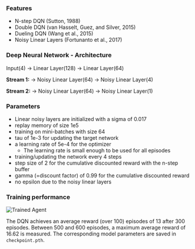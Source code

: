 
[image1]: https://raw.githubusercontent.com/meiermark13/rl-navigation/master/training_results.png "Training"



### Features
- N-step DQN (Sutton, 1988)
- Double DQN (van Hasselt, Guez, and Silver, 2015)
- Dueling DQN (Wang et al., 2015)
- Noisy Linear Layers (Fortunanto et al., 2017)

### Deep Neural Network - Architecture
Input(4) ->
Linear Layer(128) ->
Linear Layer(64)

**Stream 1:**
-> Noisy Linear Layer(64)
-> Noisy Linear Layer(4)

**Stream 2:**
-> Noisy Linear Layer(64)
-> Noisy Linear Layer(1)

### Parameters
- Linear noisy layers are initialized with a sigma of 0.017
- replay memory of size 1e5
- training on mini-batches with size 64
- tau of 1e-3 for updating the target network
- a learning rate of 5e-4 for the optimizer 
    - The learning rate is small enough to be used for all episodes
- training/updating the network every 4 steps
- step size of 2 for the cumulative discounted reward with the n-step buffer 
- gamma (=discount factor) of 0.99 for the cumulative discounted reward
- no epsilon due to the noisy linear layers

### Training performance

![Trained Agent][image1]

The DQN achieves an average reward (over 100) episodes of 13 after 300 episodes.
Between 500 and 600 episodes, a maximum average reward of 16.62 is measured.
The corresponding model parameters are saved in `checkpoint.pth`. 